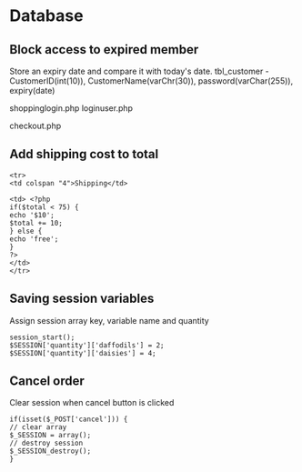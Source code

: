 Database
===========

Block access to expired member
-------------------------------
Store an expiry date and compare it with today's date.
tbl_customer - CustomerID(int(10)), CustomerName(varChr(30)), password(varChar(255)), expiry(date) 

shoppinglogin.php
loginuser.php


checkout.php 

Add shipping cost to total
-----------------------------

```
<tr>
<td colspan "4">Shipping</td>

<td> <?php 
if($total < 75) {
echo '$10';
$total += 10;
} else {
echo 'free';
}
?>
</td>
</tr>
```

Saving session variables
--------------------------
Assign session array key, variable name and quantity


```
session_start();
$SESSION['quantity']['daffodils'] = 2;
$SESSION['quantity']['daisies'] = 4;
```

Cancel order
--------------
Clear session when cancel button is clicked

```
if(isset($_POST['cancel'])) {
// clear array
$_SESSION = array();
// destroy session
$_SESSION_destroy();
}
```

